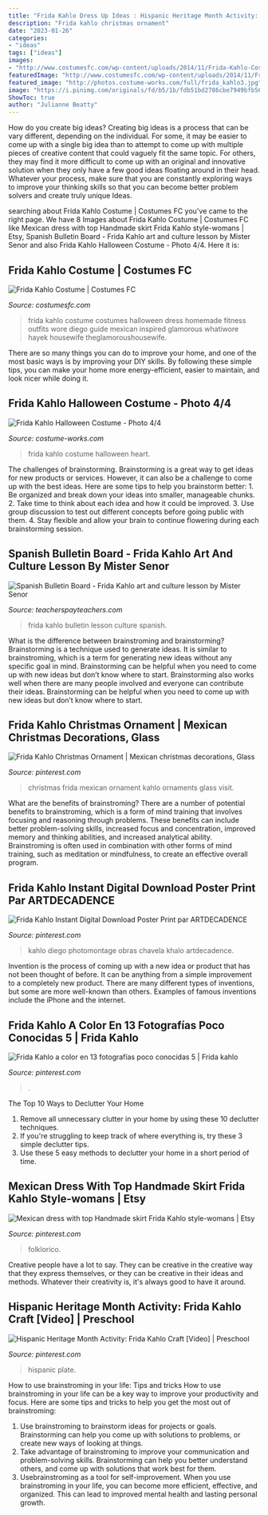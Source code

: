 ```yaml
---
title: "Frida Kahlo Dress Up Ideas : Hispanic Heritage Month Activity: Frida Kahlo Craft [video]"
description: "Frida kahlo christmas ornament"
date: "2023-01-26"
categories:
- "ideas"
tags: ["ideas"]
images:
- "http://www.costumesfc.com/wp-content/uploads/2014/11/Frida-Kahlo-Costumes-Ideas.jpg"
featuredImage: "http://www.costumesfc.com/wp-content/uploads/2014/11/Frida-Kahlo-Costumes-Ideas.jpg"
featured_image: "http://photos.costume-works.com/full/frida_kahlo3.jpg"
image: "https://i.pinimg.com/originals/fd/b5/1b/fdb51bd2786cbe7949bfb56518eede10.jpg"
ShowToc: true
author: "Julianne Beatty"
---
```



How do you create big ideas?
Creating big ideas is a process that can be vary different, depending on the individual. For some, it may be easier to come up with a single big idea than to attempt to come up with multiple pieces of creative content that could vaguely fit the same topic. For others, they may find it more difficult to come up with an original and innovative solution when they only have a few good ideas floating around in their head. Whatever your process, make sure that you are constantly exploring ways to improve your thinking skills so that you can become better problem solvers and create truly unique Ideas.

	

		
searching about Frida Kahlo Costume | Costumes FC you've came to the right page. We have 8 Images about Frida Kahlo Costume | Costumes FC like Mexican dress with top Handmade skirt Frida Kahlo style-womans | Etsy, Spanish Bulletin Board - Frida Kahlo art and culture lesson by Mister Senor and also Frida Kahlo Halloween Costume - Photo 4/4. Here it is:
		
    
## Frida Kahlo Costume | Costumes FC

<img loading=lazy src="http://www.costumesfc.com/wp-content/uploads/2014/11/Frida-Kahlo-Costumes-Ideas.jpg" onerror="this.onerror=null;this.src='https://tse2.mm.bing.net/th?id=OIP._4q7lky3SMNEVk2KQqWV-QHaLW&amp;pid=15.1';" alt="Frida Kahlo Costume | Costumes FC">

_Source: costumesfc.com_

>frida kahlo costume costumes halloween dress homemade fitness outfits wore diego guide mexican inspired glamorous whatiwore hayek housewife theglamoroushousewife. 

	

There are so many things you can do to improve your home, and one of the most basic ways is by improving your DIY skills. By following these simple tips, you can make your home more energy-efficient, easier to maintain, and look nicer while doing it.

    
## Frida Kahlo Halloween Costume - Photo 4/4

<img loading=lazy src="http://photos.costume-works.com/full/frida_kahlo3.jpg" onerror="this.onerror=null;this.src='https://tse4.mm.bing.net/th?id=OIP.CvFRy6Tw-kjBfUbVPT2pywHaJ3&amp;pid=15.1';" alt="Frida Kahlo Halloween Costume - Photo 4/4">

_Source: costume-works.com_

>frida kahlo costume halloween heart. 

	

The challenges of brainstorming.
Brainstorming is a great way to get ideas for new products or services. However, it can also be a challenge to come up with the best ideas. Here are some tips to help you brainstorm better: 1. Be organized and break down your ideas into smaller, manageable chunks. 2. Take time to think about each idea and how it could be improved. 3. Use group discussion to test out different concepts before going public with them. 4. Stay flexible and allow your brain to continue flowering during each brainstorming session.

    
## Spanish Bulletin Board - Frida Kahlo Art And Culture Lesson By Mister Senor

<img loading=lazy src="https://ecdn.teacherspayteachers.com/thumbitem/Spanish-Bulletin-Board-Frida-Kahlo-art-and-culture-lesson-4853390-1570620814/original-4853390-1.jpg" onerror="this.onerror=null;this.src='https://tse3.mm.bing.net/th?id=OIP.JtpnFQQEzIAuOyeNNQrk6wAAAA&amp;pid=15.1';" alt="Spanish Bulletin Board - Frida Kahlo art and culture lesson by Mister Senor">

_Source: teacherspayteachers.com_

>frida kahlo bulletin lesson culture spanish. 

	

What is the difference between brainstroming and brainstorming?
Brainstorming is a technique used to generate ideas. It is similar to brainstroming, which is a term for generating new ideas without any specific goal in mind. Brainstorming can be helpful when you need to come up with new ideas but don’t know where to start.  Brainstorming also works well when there are many people involved and everyone can contribute their ideas. Brainstorming can be helpful when you need to come up with new ideas but don’t know where to start.

    
## Frida Kahlo Christmas Ornament | Mexican Christmas Decorations, Glass

<img loading=lazy src="https://i.pinimg.com/736x/9c/f2/d7/9cf2d7933c9849e80f0cd946143fe904--mexican-christmas-cabin-christmas.jpg" onerror="this.onerror=null;this.src='https://tse1.mm.bing.net/th?id=OIP.XrwGffsFEBOX3C44jhlrMwHaLH&amp;pid=15.1';" alt="Frida Kahlo Christmas Ornament | Mexican christmas decorations, Glass">

_Source: pinterest.com_

>christmas frida mexican ornament kahlo ornaments glass visit. 

	

What are the benefits of brainstroming?
There are a number of potential benefits to brainstroming, which is a form of mind training that involves focusing and reasoning through problems. These benefits can include better problem-solving skills, increased focus and concentration, improved memory and thinking abilities, and increased analytical ability. Brainstroming is often used in combination with other forms of mind training, such as meditation or mindfulness, to create an effective overall program.

    
## Frida Kahlo Instant Digital Download Poster Print Par ARTDECADENCE

<img loading=lazy src="https://i.pinimg.com/originals/77/a4/2e/77a42e2222e64896429c28053c297fb9.jpg" onerror="this.onerror=null;this.src='https://tse3.mm.bing.net/th?id=OIP.rK0WCcUPn7fObiAWQHlsLwHaHa&amp;pid=15.1';" alt="Frida Kahlo Instant Digital Download Poster Print par ARTDECADENCE">

_Source: pinterest.com_

>kahlo diego photomontage obras chavela khalo artdecadence. 

	

Invention is the process of coming up with a new idea or product that has not been thought of before. It can be anything from a simple improvement to a completely new product. There are many different types of inventions, but some are more well-known than others. Examples of famous inventions include the iPhone and the internet.

    
## Frida Kahlo A Color En 13 Fotografías Poco Conocidas 5 | Frida Kahlo

<img loading=lazy src="https://i.pinimg.com/736x/2d/71/33/2d7133883a3bb2f6df4e874ad0c4c658.jpg" onerror="this.onerror=null;this.src='https://tse2.mm.bing.net/th?id=OIP.I7v0OMSoBtfk4r9oAC2W3AHaK_&amp;pid=15.1';" alt="Frida Kahlo a color en 13 fotografías poco conocidas 5 | Frida kahlo">

_Source: pinterest.com_

>. 

	

The Top 10 Ways to Declutter Your Home
1. Remove all unnecessary clutter in your home by using these 10 declutter techniques.
2. If you're struggling to keep track of where everything is, try these 3 simple declutter tips.
3. Use these 5 easy methods to declutter your home in a short period of time.

    
## Mexican Dress With Top Handmade Skirt Frida Kahlo Style-womans | Etsy

<img loading=lazy src="https://i.pinimg.com/originals/fd/b5/1b/fdb51bd2786cbe7949bfb56518eede10.jpg" onerror="this.onerror=null;this.src='https://tse3.mm.bing.net/th?id=OIP.PwKcV1juTT564pGPg5uN3gHaLQ&amp;pid=15.1';" alt="Mexican dress with top Handmade skirt Frida Kahlo style-womans | Etsy">

_Source: pinterest.com_

>folklorico. 

	

Creative people have a lot to say. They can be creative in the creative way that they express themselves, or they can be creative in their ideas and methods. Whatever their creativity is, it's always good to have it around.

    
## Hispanic Heritage Month Activity: Frida Kahlo Craft [Video] | Preschool

<img loading=lazy src="https://i.pinimg.com/736x/25/6e/b8/256eb812aeb7ddd90168c51c85ba317f.jpg" onerror="this.onerror=null;this.src='https://tse2.mm.bing.net/th?id=OIP.5F4nf4gsgLwiJtHSeqFE8wHaNK&amp;pid=15.1';" alt="Hispanic Heritage Month Activity: Frida Kahlo Craft [Video] | Preschool">

_Source: pinterest.com_

>hispanic plate. 

	

How to use brainstroming in your life: Tips and tricks
How to use brainstroming in your life can be a key way to improve your productivity and focus. Here are some tips and tricks to help you get the most out of brainstroming: 
1) Use brainstroming to brainstorm ideas for projects or goals. Brainstorming can help you come up with solutions to problems, or create new ways of looking at things. 
2) Take advantage of brainstroming to improve your communication and problem-solving skills. Brainstorming can help you better understand others, and come up with solutions that work best for them. 
3) Usebrainstroming as a tool for self-improvement. When you use brainstroming in your life, you can become more efficient, effective, and organized. This can lead to improved mental health and lasting personal growth.

